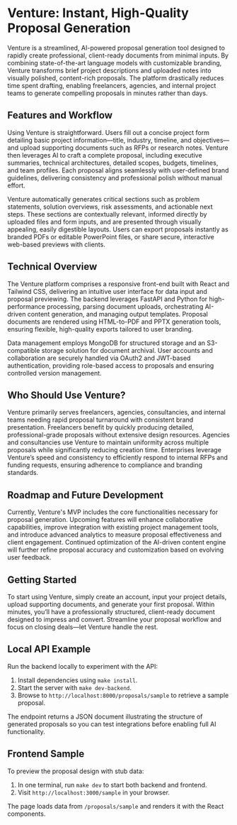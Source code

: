 # Venture: Instant, High-Quality Proposal Generation

Venture is a streamlined, AI-powered proposal generation tool designed to rapidly create professional, client-ready documents from minimal inputs. By combining state-of-the-art language models with customizable branding, Venture transforms brief project descriptions and uploaded notes into visually polished, content-rich proposals. The platform drastically reduces time spent drafting, enabling freelancers, agencies, and internal project teams to generate compelling proposals in minutes rather than days.

## Features and Workflow

Using Venture is straightforward. Users fill out a concise project form detailing basic project information—title, industry, timeline, and objectives—and upload supporting documents such as RFPs or research notes. Venture then leverages AI to craft a complete proposal, including executive summaries, technical architectures, detailed scopes, budgets, timelines, and team profiles. Each proposal aligns seamlessly with user-defined brand guidelines, delivering consistency and professional polish without manual effort.

Venture automatically generates critical sections such as problem statements, solution overviews, risk assessments, and actionable next steps. These sections are contextually relevant, informed directly by uploaded files and form inputs, and are presented through visually appealing, easily digestible layouts. Users can export proposals instantly as branded PDFs or editable PowerPoint files, or share secure, interactive web-based previews with clients.

## Technical Overview

The Venture platform comprises a responsive front-end built with React and Tailwind CSS, delivering an intuitive user interface for data input and proposal previewing. The backend leverages FastAPI and Python for high-performance processing, parsing document uploads, orchestrating AI-driven content generation, and managing output templates. Proposal documents are rendered using HTML-to-PDF and PPTX generation tools, ensuring flexible, high-quality exports tailored to user branding.

Data management employs MongoDB for structured storage and an S3-compatible storage solution for document archival. User accounts and collaboration are securely handled via OAuth2 and JWT-based authentication, providing role-based access to proposals and ensuring controlled version management.

## Who Should Use Venture?

Venture primarily serves freelancers, agencies, consultancies, and internal teams needing rapid proposal turnaround with consistent brand presentation. Freelancers benefit by quickly producing detailed, professional-grade proposals without extensive design resources. Agencies and consultancies use Venture to maintain uniformity across multiple proposals while significantly reducing creation time. Enterprises leverage Venture’s speed and consistency to efficiently respond to internal RFPs and funding requests, ensuring adherence to compliance and branding standards.

## Roadmap and Future Development

Currently, Venture's MVP includes the core functionalities necessary for proposal generation. Upcoming features will enhance collaborative capabilities, improve integration with existing project management tools, and introduce advanced analytics to measure proposal effectiveness and client engagement. Continued optimization of the AI-driven content engine will further refine proposal accuracy and customization based on evolving user feedback.

## Getting Started

To start using Venture, simply create an account, input your project details, upload supporting documents, and generate your first proposal. Within minutes, you’ll have a professionally structured, client-ready document designed to impress and convert. Streamline your proposal workflow and focus on closing deals—let Venture handle the rest.

## Local API Example

Run the backend locally to experiment with the API:

1. Install dependencies using `make install`.
2. Start the server with `make dev-backend`.
3. Browse to `http://localhost:8000/proposals/sample` to retrieve a sample proposal.

The endpoint returns a JSON document illustrating the structure of generated proposals so you can test integrations before enabling full AI functionality.


## Frontend Sample

To preview the proposal design with stub data:

1. In one terminal, run `make dev` to start both backend and frontend.
2. Visit `http://localhost:3000/sample` in your browser.

The page loads data from `/proposals/sample` and renders it with the React components.
